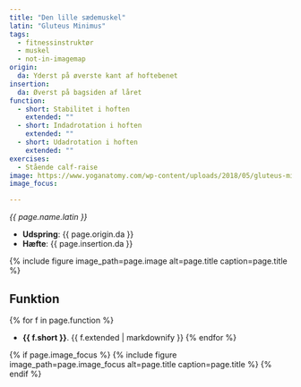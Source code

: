 ```yaml
---
title: "Den lille sædemuskel"
latin: "Gluteus Minimus"
tags:
  - fitnessinstruktør
  - muskel
  - not-in-imagemap
origin: 
  da: Yderst på øverste kant af hoftebenet
insertion: 
  da: Øverst på bagsiden af låret
function: 
  - short: Stabilitet i hoften
    extended: ""
  - short: Indadrotation i hoften
    extended: ""
  - short: Udadrotation i hoften
    extended: ""
exercises:
  - Stående calf-raise
image: https://www.yoganatomy.com/wp-content/uploads/2018/05/gluteus-minimus-muscle-1.png
image_focus: 

---
```


_{{ page.name.latin }}_

- **Udspring**: {{ page.origin.da }}
- **Hæfte**: {{ page.insertion.da }}

{% include figure image_path=page.image alt=page.title caption=page.title %}

## Funktion

{% for f in page.function %}
- **{{ f.short }}**.
  {{ f.extended | markdownify }}
{% endfor %}

{% if page.image_focus %}
{% include figure image_path=page.image_focus alt=page.title caption=page.title %}
{% endif %}
